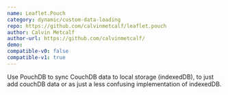 ```yaml
---
name: Leaflet.Pouch
category: dynamic/custom-data-loading
repo: https://github.com/calvinmetcalf/leaflet.pouch
author: Calvin Metcalf
author-url: https://github.com/calvinmetcalf/
demo: 
compatible-v0: false
compatible-v1: true
---
```


Use PouchDB to sync CouchDB data to local storage (indexedDB), to just add couchDB data or as just a less confusing implementation of indexedDB.
